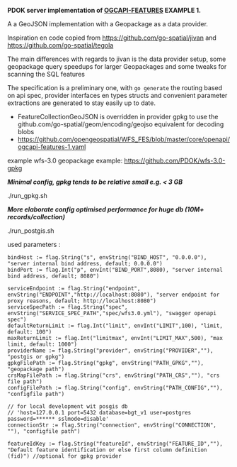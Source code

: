**PDOK server implementation of [OGCAPI-FEATURES](https://github.com/opengeospatial/WFS_FES/blob/master/core/examples/openapi/ogcapi-features-1-example1.yaml) EXAMPLE 1.**

A a GeoJSON implementation with a Geopackage as a data provider.

Inspiration en code copied from https://github.com/go-spatial/jivan and https://github.com/go-spatial/tegola

The main differences with regards to jivan is the data provider setup, some geopackage query speedups for larger Geopackages and
some tweaks for scanning the SQL features

The specification is a preliminary one, with `go generate` the routing based on api spec, provider interfaces en types structs and convenient parameter extractions are generated to stay easily up to date.

* FeatureCollectionGeoJSON is overridden in provider gpkg to use the github.com/go-spatial/geom/encoding/geojso equivalent for decoding blobs
* https://github.com/opengeospatial/WFS_FES/blob/master/core/openapi/ogcapi-features-1.yaml

example wfs-3.0 geopackage example: https://github.com/PDOK/wfs-3.0-gpkg

***Minimal config, gpkg tends to be relative small e.g. < 3 GB***

./run_gpkg.sh

***More elaborate config optimised performance for huge db (10M+ records/collection)***

./run_postgis.sh

used parameters :
```
bindHost := flag.String("s", envString("BIND_HOST", "0.0.0.0"), "server internal bind address, default; 0.0.0.0")
bindPort := flag.Int("p", envInt("BIND_PORT",8080), "server internal bind address, default; 8080")

serviceEndpoint := flag.String("endpoint", envString("ENDPOINT","http://localhost:8080"), "server endpoint for proxy reasons, default; http://localhost:8080")
serviceSpecPath := flag.String("spec", envString("SERVICE_SPEC_PATH","spec/wfs3.0.yml"), "swagger openapi spec")
defaultReturnLimit := flag.Int("limit", envInt("LIMIT",100), "limit, default: 100")
maxReturnLimit := flag.Int("limitmax", envInt("LIMIT_MAX",500), "max limit, default: 1000")
providerName := flag.String("provider", envString("PROVIDER",""), "postgis or gpkg")
gpkgFilePath := flag.String("gpkg", envString("PATH_GPKG",""), "geopackage path")
crsMapFilePath := flag.String("crs", envString("PATH_CRS",""), "crs file path")
configFilePath := flag.String("config", envString("PATH_CONFIG",""), "configfile path")

// for local development wit posgis db
// 'host=127.0.0.1 port=5432 database=bgt_v1 user=postgres password=****** sslmode=disable'
connectionStr := flag.String("connection", envString("CONNECTION", ""), "configfile path")

featureIdKey := flag.String("featureId", envString("FEATURE_ID",""), "Default feature identification or else first column definition (fid)") //optional for gpkg provider 

```


